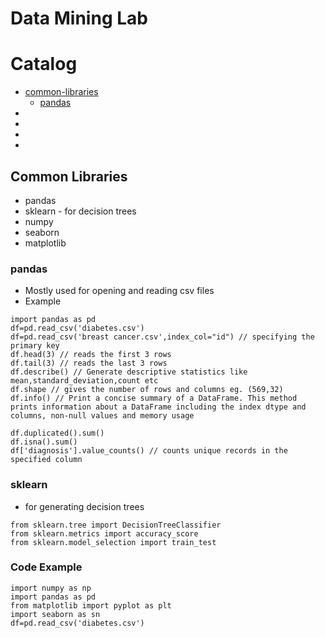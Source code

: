 Data Mining Lab
===========================

# Catalog
* [common-libraries](#common-libraries)
	* [pandas](#pandas)
* [](#)
* [](#)
* [](#)
* [](#)


## Common Libraries
* pandas
* sklearn - for decision trees
* numpy
* seaborn
* matplotlib


### pandas
* Mostly used for opening and reading csv files
* Example
```
import pandas as pd
df=pd.read_csv('diabetes.csv')
df=pd.read_csv('breast cancer.csv',index_col="id") // specifying the primary key
df.head(3) // reads the first 3 rows
df.tail(3) // reads the last 3 rows
df.describe() // Generate descriptive statistics like mean,standard_deviation,count etc
df.shape // gives the number of rows and columns eg. (569,32)
df.info() // Print a concise summary of a DataFrame. This method prints information about a DataFrame including the index dtype and columns, non-null values and memory usage 

df.duplicated().sum()
df.isna().sum()
df['diagnosis'].value_counts() // counts unique records in the specified column

```


### sklearn
* for generating decision trees
```
from sklearn.tree import DecisionTreeClassifier
from sklearn.metrics import accuracy_score
from sklearn.model_selection import train_test
```



### Code Example
```
import numpy as np
import pandas as pd
from matplotlib import pyplot as plt
import seaborn as sn
df=pd.read_csv('diabetes.csv')
```